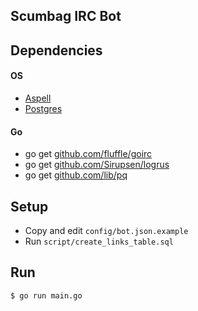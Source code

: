 ## Scumbag IRC Bot

## Dependencies

#### OS
* [Aspell](http://aspell.net/)
* [Postgres](https://www.postgresql.org/)

#### Go
* go get [github.com/fluffle/goirc](https://github.com/fluffle/goirc)
* go get [github.com/Sirupsen/logrus](https://github.com/Sirupsen/logrus)
* go get [github.com/lib/pq](https://github.com/lib/pq)

## Setup

* Copy and edit `config/bot.json.example`
* Run `script/create_links_table.sql`

## Run

`$ go run main.go`
